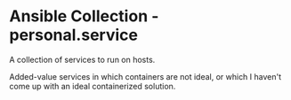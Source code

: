 # Ansible Collection - personal.service

A collection of services to run on hosts.

Added-value services in which containers are not ideal,
or which I haven't come up with an ideal containerized solution.
